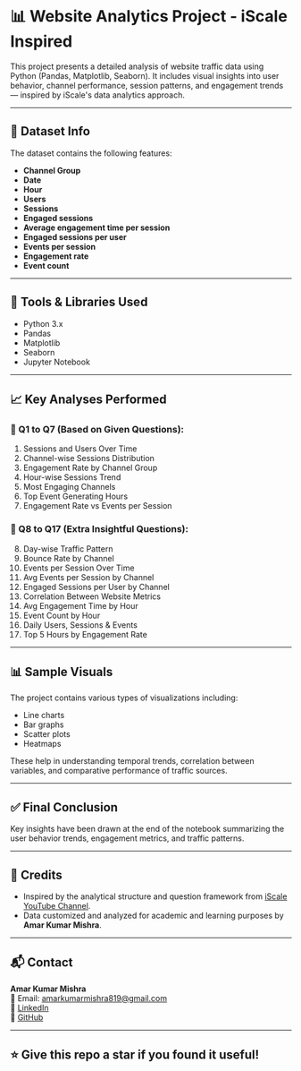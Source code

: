 # 📊 Website Analytics Project - iScale Inspired

This project presents a detailed analysis of website traffic data using Python (Pandas, Matplotlib, Seaborn). It includes visual insights into user behavior, channel performance, session patterns, and engagement trends — inspired by iScale's data analytics approach.

---

## 📁 Dataset Info

The dataset contains the following features:

- **Channel Group**
- **Date**
- **Hour**
- **Users**
- **Sessions**
- **Engaged sessions**
- **Average engagement time per session**
- **Engaged sessions per user**
- **Events per session**
- **Engagement rate**
- **Event count**

---

## 🔧 Tools & Libraries Used

- Python 3.x
- Pandas
- Matplotlib
- Seaborn
- Jupyter Notebook

---

## 📈 Key Analyses Performed

### 🔹 Q1 to Q7 (Based on Given Questions):
1. Sessions and Users Over Time
2. Channel-wise Sessions Distribution
3. Engagement Rate by Channel Group
4. Hour-wise Sessions Trend
5. Most Engaging Channels
6. Top Event Generating Hours
7. Engagement Rate vs Events per Session

### 🔸 Q8 to Q17 (Extra Insightful Questions):
8. Day-wise Traffic Pattern
9. Bounce Rate by Channel
10. Events per Session Over Time
11. Avg Events per Session by Channel
12. Engaged Sessions per User by Channel
13. Correlation Between Website Metrics
14. Avg Engagement Time by Hour
15. Event Count by Hour
16. Daily Users, Sessions & Events
17. Top 5 Hours by Engagement Rate

---

## 📊 Sample Visuals

The project contains various types of visualizations including:

- Line charts
- Bar graphs
- Scatter plots
- Heatmaps

These help in understanding temporal trends, correlation between variables, and comparative performance of traffic sources.

---

## ✅ Final Conclusion

Key insights have been drawn at the end of the notebook summarizing the user behavior trends, engagement metrics, and traffic patterns.

---

## 🙏 Credits

- Inspired by the analytical structure and question framework from [iScale YouTube Channel](https://www.youtube.com/@iScale).
- Data customized and analyzed for academic and learning purposes by **Amar Kumar Mishra**.

---

## 📬 Contact

**Amar Kumar Mishra**  
📧 Email: amarkumarmishra819@gmail.com  
🔗 [LinkedIn](https://www.linkedin.com/in/amar-kumar-mishra-71387833a)  
🐙 [GitHub](https://github.com/AmarKumarMishra)

---

## ⭐ Give this repo a star if you found it useful!
